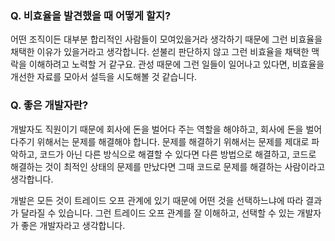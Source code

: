 ### Q. 비효율을 발견했을 때 어떻게 할지?

어떤 조직이든 대부분 합리적인 사람들이 모여있을거라 생각하기 때문에 그런 비효율을 채택한 이유가 있을거라고 생각합니다.
섣불리 판단하지 않고 그런 비효율을 채택한 맥락을 이해하려고 노력할 거 같구요. 관성 때문에 그런 일들이 일어나고 있다면, 비효율을 개선한 자료를 모아서 설득을 시도해볼 것 같습니다.

### Q. 좋은 개발자란?

개발자도 직원이기 때문에 회사에 돈을 벌어다 주는 역할을 해야하고, 회사에 돈을 벌어다주기 위해서는 문제를 해결해야 합니다.
문제를 해결하기 위해서는 문제를 제대로 파악하고, 코드가 아닌 다른 방식으로 해결할 수 있다면 다른 방법으로 해결하고, 코드로 해결하는 것이 최적인 상태의 문제를 만났다면 그때 코드로 문제를 해결하는 사람이라고 생각합니다.

개발은 모든 것이 트레이드 오프 관계에 있기 때문에 어떤 것을 선택하느냐에 따라 결과가 달라질 수 있습니다. 그런 트레이드 오프 관계를 잘 이해하고, 선택할 수 있는 개발자가 좋은 개발자라고 생각합니다.

